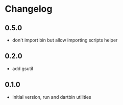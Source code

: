 # Changelog

## 0.5.0

* don't import bin but allow importing scripts helper

## 0.2.0

* add gsutil

## 0.1.0

* Initial version, run and dartbin utilities
